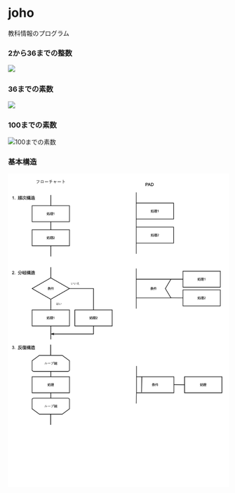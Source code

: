 # joho
教科情報のプログラム

### 2から36までの整数

![](https://github.com/KazuhiroYamada/joho/blob/main/2から36までの整数.png?raw=true)

### 36までの素数
![](https://github.com/KazuhiroYamada/joho/blob/main/36までの素数.png)

### 100までの素数

![100までの素数](https://github.com/KazuhiroYamada/joho/blob/main/100までの素数.png)

### 基本構造
![](https://github.com/KazuhiroYamada/joho/blob/main/基本構造.png)
